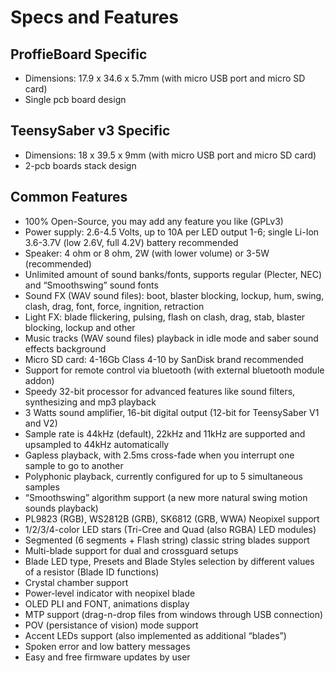 # Specs and Features

## ProffieBoard Specific

- Dimensions: 17.9 x 34.6 x 5.7mm (with micro USB port and micro SD card) 
- Single pcb board design

## TeensySaber v3 Specific
- Dimensions: 18 x 39.5 x 9mm (with micro USB port and micro SD card)
- 2-pcb boards stack design

## Common Features
- 100% Open-Source, you may add any feature you like (GPLv3)
- Power supply: 2.6-4.5 Volts, up to 10A per LED output 1-6; single Li-Ion 3.6-3.7V (low 2.6V, full 4.2V) battery recommended
- Speaker: 4 ohm or 8 ohm, 2W (with lower volume) or 3-5W (recommended)
- Unlimited amount of sound banks/fonts, supports regular (Plecter, NEC) and “Smoothswing” sound fonts
- Sound FX (WAV sound files): boot, blaster blocking, lockup, hum, swing, clash, drag, font, force, ingnition, retraction
- Light FX: blade flickering, pulsing, flash on clash, drag, stab, blaster blocking, lockup and other
- Music tracks (WAV sound files) playback in idle mode and saber sound effects background
- Micro SD card: 4-16Gb Class 4-10 by SanDisk brand recommended
- Support for remote control via bluetooth (with external bluetooth module addon)
- Speedy 32-bit processor for advanced features like sound filters, synthesizing and mp3 playback
- 3 Watts sound amplifier, 16-bit digital output (12-bit for TeensySaber V1 and V2)
- Sample rate is 44kHz (default), 22kHz and 11kHz are supported and upsampled to 44kHz automatically
- Gapless playback, with 2.5ms cross-fade when you interrupt one sample to go to another
- Polyphonic playback, currently configured for up to 5 simultaneous samples
- “Smoothswing” algorithm support (a new more natural swing motion sounds playback)
- PL9823 (RGB), WS2812B (GRB), SK6812 (GRB, WWA) Neopixel support
- 1/2/3/4-color LED stars (Tri-Cree and Quad (also RGBA) LED modules)
- Segmented (6 segments + Flash string) classic string blades support
- Multi-blade support for dual and crossguard setups
- Blade LED type, Presets and Blade Styles selection by different values of a resistor (Blade ID functions)
- Crystal chamber support
- Power-level indicator with neopixel blade
- OLED PLI and FONT, animations display
- MTP support (drag-n-drop files from windows through USB connection)
- POV (persistance of vision) mode support
- Accent LEDs support (also implemented as additional “blades”)
- Spoken error and low battery messages
- Easy and free firmware updates by user